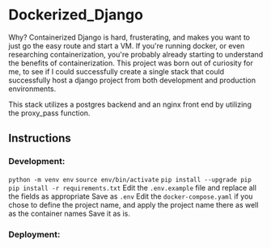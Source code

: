 # Dockerized_Django

Why?  Containerized Django is hard, frusterating, and makes you want to just go the easy route and start a VM.  If you're running docker, or even researching containerization, you're probably already starting to understand the benefits of containerization.  This project was born out of curiosity for me, to see if I could successfully create a single stack that could successfully host a django project from both development and production environments. 

This stack utilizes a postgres backend and an nginx front end by utilizing the proxy_pass function.  

## Instructions

### Development:
`python -m venv env`
`source env/bin/activate`
`pip install --upgrade pip`
`pip install -r requirements.txt`
Edit the `.env.example` file and replace all the fields as appropriate
Save as `.env`
Edit the `docker-compose.yaml` if you chose to define the project name, and apply the project name there as well as the container names
Save it as is.

### Deployment:



